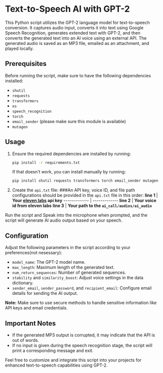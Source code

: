# Text-to-Speech AI with GPT-2

This Python script utilizes the GPT-2 language model for text-to-speech conversion. It captures audio input, converts it into text using Google Speech Recognition, generates extended text with GPT-2, and then converts the generated text into an AI voice using an external API. The generated audio is saved as an MP3 file, emailed as an attachment, and played locally.

## Prerequisites

Before running the script, make sure to have the following dependencies installed:

- `shutil`
- `requests`
- `transformers`
- `os`
- `speech_recognition`
- `torch`
- `email_sender` (please make sure this module is available)
- `mutagen`

## Usage

1. Ensure the required dependencies are installed by running:

   ```bash
   pip install -r requirements.txt
   ```
   If that doesn't work, you can install manually by running:
   ```bash
   pip install shutil requests transformers torch email_sender mutagen SpeechRecognition
   
2. Create the `api.txt` file:
   ###An API key, voice ID, and file path configurations should be provided in the `api.txt` file in this order:
   **line 1**  | **Your [eleven labs](https://elevenlabs.io/) api key**
   ------------- | -------------
   **line 2** | **Your voice id from eleven labs**
   **line 3**  | **Your path to the `ai_call/audios/ai_audio`**

Run the script and Speak into the microphone when prompted, and the script will generate AI audio output based on your speech.

## Configuration

Adjust the following parameters in the script according to your preferences(not nesessary):

- `model_name`: The GPT-2 model name.
- `max_length`: Maximum length of the generated text.
- `num_return_sequences`: Number of generated sequences.
- `stability` and `similarity_boost`: Adjust voice settings in the data dictionary.
- `sender_email`, `sender_password`, and `recipient_email`: Configure email details for sending the AI output.

**Note:** Make sure to use secure methods to handle sensitive information like API keys and email credentials.

## Important Notes

- If the generated MP3 output is corrupted, it may indicate that the API is out of words.
- If no input is given during the speech recognition stage, the script will print a corresponding message and exit.

Feel free to customize and integrate this script into your projects for enhanced text-to-speech capabilities using GPT-2.
